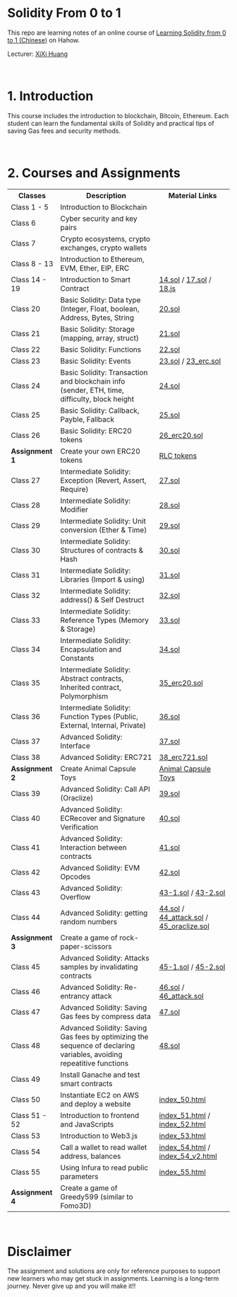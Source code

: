 # Solidity From 0 to 1

This repo are learning notes of an online course of [Learning Solidity from 0 to 1 (Chinese)](https://hahow.in/courses/5b3cdd6ed03140001eebeadc) on Hahow.

Lecturer: [XiXi Huang](https://superdcc.medium.com/)

<br>

# 1. Introduction
This course includes the introduction to blockchain, Bitcoin, Ethereum. Each student can learn the fundamental skills of Solidity and practical tips of saving Gas fees and security methods.

<br>

# 2. Courses and Assignments
<table>
    <tr>
        <th>Classes</th>
        <th>Description</th>
        <th>Material Links</th>
    </tr>
    <tr>
        <td>Class 1 - 5</td>
        <td>Introduction to Blockchain</td>
        <td></td>
    </tr>
    <tr>
        <td>Class 6</td>
        <td>Cyber security and key pairs</td>
        <td></td>
    </tr>
    <tr>
        <td>Class 7</td>
        <td>Crypto ecosystems, crypto exchanges, crypto wallets</td>
        <td></td>
    </tr>
    <tr>
        <td>Class 8 - 13</td>
        <td>Introduction to Ethereum, EVM, Ether, EIP, ERC</td>
        <td></td>
    </tr>
    <tr>
        <td>Class 14 - 19</td>
        <td>Introduction to Smart Contract</td>
        <td>
            <a href="./Materials/14.sol">14.sol</a> /
            <a href="./Materials/17.sol">17.sol</a> /
            <a href="./Materials/18.js">18.js</a>
        </td>
    </tr>
    <tr>
        <td>Class 20</td>
        <td>Basic Solidity: Data type (Integer, Float, boolean, Address, Bytes, String</td>
        <td>
            <a href="./Materials/20.sol">20.sol</a>
        </td>
    </tr>
    <tr>
        <td>Class 21</td>
        <td>Basic Solidity: Storage (mapping, array, struct)</td>
        <td>
            <a href="./Materials/21.sol">21.sol</a>
        </td>
    </tr>
    <tr>
        <td>Class 22</td>
        <td>Basic Solidity: Functions</td>
        <td>
            <a href="./Materials/22.sol">22.sol</a>
        </td>
    </tr>
    <tr>
        <td>Class 23</td>
        <td>Basic Solidity: Events</td>
        <td>
            <a href="./Materials/23.sol">23.sol</a> /
            <a href="./Materials/23_erc.sol">23_erc.sol</a>
        </td>
    </tr>
    <tr>
        <td>Class 24</td>
        <td>Basic Solidity: Transaction and blockchain info (sender, ETH, time, difficulty, block height</td>
        <td>
            <a href="./Materials/24.sol">24.sol</a>
        </td>
    </tr>
    <tr>
        <td>Class 25</td>
        <td>Basic Solidity: Callback, Payble, Fallback</td>
        <td>
            <a href="./Materials/25.sol">25.sol</a>
        </td>
    </tr>
    <tr>
        <td>Class 26</td>
        <td>Basic Solidity: ERC20 tokens</td>
        <td>
            <a href="./Materials/26_erc20.sol">26_erc20.sol</a>
        </td>
    </tr>
    <tr>
        <td><b>Assignment 1</b></td>
        <td>Create your own ERC20 tokens</td>
        <td>
            <a href="https://goerli.etherscan.io/address/0x58a2642e3243096beffd38ced4b5672c1403744a">RLC tokens</a>
        </td>
    <tr>
        <td>Class 27</td>
        <td>Intermediate Solidity: Exception (Revert, Assert, Require)</td>
        <td>
            <a href="./Materials/27.sol">27.sol</a>
        </td>
    </tr>
    <tr>
        <td>Class 28</td>
        <td>Intermediate Solidity: Modifier</td>
        <td>
            <a href="./Materials/28.sol">28.sol</a>
        </td>
    </tr>
    <tr>
        <td>Class 29</td>
        <td>Intermediate Solidity: Unit conversion (Ether & Time)</td>
        <td>
            <a href="./Materials/29.sol">29.sol</a>
        </td>
    </tr>
    <tr>
        <td>Class 30</td>
        <td>Intermediate Solidity: Structures of contracts & Hash</td>
        <td>
            <a href="./Materials/30.sol">30.sol</a>
        </td>
    </tr>
    <tr>
        <td>Class 31</td>
        <td>Intermediate Solidity: Libraries (Import & using)</td>
        <td>
            <a href="./Materials/31.sol">31.sol</a>
        </td>
    </tr>
    <tr>
        <td>Class 32</td>
        <td>Intermediate Solidity: address() & Self Destruct</td>
        <td>
            <a href="./Materials/32.sol">32.sol</a>
        </td>
    </tr>
    <tr>
        <td>Class 33</td>
        <td>Intermediate Solidity: Reference Types (Memory & Storage)</td>
        <td>
            <a href="./Materials/33.sol">33.sol</a>
        </td>
    </tr>
    <tr>
        <td>Class 34</td>
        <td>Intermediate Solidity: Encapsulation and Constants</td>
        <td>
            <a href="./Materials/34.sol">34.sol</a>
        </td>
    </tr>
    <tr>
        <td>Class 35</td>
        <td>Intermediate Solidity: Abstract contracts, Inherited contract, Polymorphism</td>
        <td>
            <a href="./Materials/35_erc20.sol">35_erc20.sol</a>
        </td>
    </tr>
    <tr>
        <td>Class 36</td>
        <td>Intermediate Solidity: Function Types (Public, External, Internal, Private)</td>
        <td>
            <a href="./Materials/36.sol">36.sol</a>
        </td>
    </tr>
    <tr>
        <td>Class 37</td>
        <td>Advanced Solidity: Interface</td>
        <td>
            <a href="./Materials/37.sol">37.sol</a>
        </td>
    </tr>
    <tr>
        <td>Class 38</td>
        <td>Advanced Solidity: ERC721</td>
        <td>
            <a href="./Materials/38_erc721.sol">38_erc721.sol</a>
        </td>
    </tr>
    <tr>
        <td><b>Assignment 2</b></td>
        <td>Create Animal Capsule Toys</td>
        <td>
            <a href="https://goerli.etherscan.io/address/0x3E0c7256956ae6225d30dCE530Cc3314f0FfB8f7">Animal Capsule Toys</a>
        </td>
    <tr>
    <tr>
        <td>Class 39</td>
        <td>Advanced Solidity: Call API (Oraclize)</td>
        <td>
            <a href="./Materials/39.sol">39.sol</a>
        </td>
    </tr>
    <tr>
        <td>Class 40</td>
        <td>Advanced Solidity: ECRecover and Signature Verification</td>
        <td>
            <a href="./Materials/40.sol">40.sol</a>
        </td>
    </tr>
    <tr>
        <td>Class 41</td>
        <td>Advanced Solidity: Interaction between contracts</td>
        <td>
            <a href="./Materials/41.sol">41.sol</a>
        </td>
    </tr>
    <tr>
        <td>Class 42</td>
        <td>Advanced Solidity: EVM Opcodes</td>
        <td>
            <a href="./Materials/42.sol">42.sol</a>
        </td>
    </tr>
    <tr>
        <td>Class 43</td>
        <td>Advanced Solidity: Overflow</td>
        <td>
            <a href="./Materials/43-1.sol">43-1.sol</a> /
            <a href="./Materials/43-2.sol">43-2.sol</a>
        </td>
    </tr>
    <tr>
        <td>Class 44</td>
        <td>Advanced Solidity: getting random numbers</td>
        <td>
            <a href="./Materials/44.sol">44.sol</a> /
            <a href="./Materials/44_attack.sol">44_attack.sol</a> /
            <a href="./Materials/45_oraclize.sol">45_oraclize.sol</a>
        </td>
    </tr>
    <tr>
        <td><b>Assignment 3</b></td>
        <td>Create a game of rock-paper-scissors</td>
        <td>
        </td>
    <tr>
    <tr>
        <td>Class 45</td>
        <td>Advanced Solidity: Attacks samples by invalidating contracts</td>
        <td>
            <a href="./Materials/45-1.sol">45-1.sol</a> /
            <a href="./Materials/45-2.sol">45-2.sol</a>
        </td>
    </tr>
    <tr>
        <td>Class 46</td>
        <td>Advanced Solidity: Re-entrancy attack</td>
        <td>
            <a href="./Materials/46.sol">46.sol</a> /
            <a href="./Materials/46_attack.sol">46_attack.sol</a>
        </td>
    </tr>
    <tr>
        <td>Class 47</td>
        <td>Advanced Solidity: Saving Gas fees by compress data</td>
        <td>
            <a href="./Materials/47.sol">47.sol</a>
        </td>
    </tr>
    <tr>
        <td>Class 48</td>
        <td>Advanced Solidity: Saving Gas fees by optimizing the sequence of declaring variables, avoiding repeatitive functions</td>
        <td>
            <a href="./Materials/48.sol">48.sol</a>
        </td>
    </tr>
    <tr>
        <td>Class 49</td>
        <td>Install Ganache and test smart contracts</td>
        <td></td>
    </tr>
    <tr>
        <td>Class 50</td>
        <td>Instantiate EC2 on AWS and deploy a website</td>
        <td>
            <a href="./Materials/index_50.html">index_50.html</a>
        </td>
    </tr>
    <tr>
        <td>Class 51 - 52</td>
        <td>Introduction to frontend and JavaScripts</td>
        <td>
            <a href="./Materials/index_51.html">index_51.html</a> /
            <a href="./Materials/index_52.html">index_52.html</a>
        </td>
    </tr>
    <tr>
        <td>Class 53</td>
        <td>Introduction to Web3.js</td>
        <td>
            <a href="./Materials/index_53.html">index_53.html</a>
        </td>
    </tr>
    <tr>
        <td>Class 54</td>
        <td>Call a wallet to read wallet address, balances</td>
        <td>
            <a href="./Materials/index_54.html">index_54.html</a> /
            <a href="./Materials/index_54_v2.html">index_54_v2.html</a>
        </td>
    </tr>
    <tr>
        <td>Class 55</td>
        <td>Using Infura to read public parameters</td>
        <td>
            <a href="./Materials/index_55.html">index_55.html</a>
        </td>
    </tr>
    <tr>
        <td><b>Assignment 4</b></td>
        <td>Create a game of Greedy599 (similar to Fomo3D)</td>
        <td>
        </td>
    <tr>
</table>

<br>

# Disclaimer
The assignment and solutions are only for reference purposes to support new learners who may get stuck in assignments. Learning is a long-term journey. Never give up and you will make it!!
